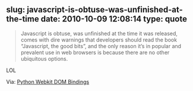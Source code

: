 slug: javascript-is-obtuse-was-unfinished-at-the-time
date: 2010-10-09 12:08:14
type: quote
---

> Javascript is obtuse, was unfinished at the time it was released, comes with dire warnings that developers should read the book “Javascript, the good bits”, and the only reason it’s in popular and prevalent use in web browsers is because there are no other ubiquitous options.

LOL

 Via: [Python Webkit DOM Bindings](http://www.gnu.org/software/pythonwebkit/)
